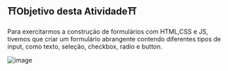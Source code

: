##  ⛩️Objetivo desta Atividade⛩️
Para exercitarmos a construção de formulários com HTML,CSS e JS, tivemos que criar um formulário abrangente contendo diferentes tipos de input, como texto, seleção, checkbox, radio e button.

![image](https://github.com/dieg0w/formulario_up/assets/146300352/db7989cb-b236-4ab4-80d0-fb5a94a7f89d)

